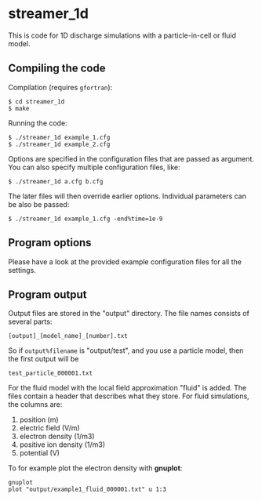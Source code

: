 # streamer_1d

This is code for 1D discharge simulations with a particle-in-cell or fluid
model.

## Compiling the code

Compilation (requires `gfortran`):

    $ cd streamer_1d
    $ make

Running the code:

    $ ./streamer_1d example_1.cfg
    $ ./streamer_1d example_2.cfg

Options are specified in the configuration files that are passed as argument.
You can also specify multiple configuration files, like:

    $ ./streamer_1d a.cfg b.cfg

The later files will then override earlier options. Individual parameters can be
also be passed:

    $ ./streamer_1d example_1.cfg -end%time=1e-9

## Program options

Please have a look at the provided example configuration files for all the settings.

## Program output

Output files are stored in the "output" directory. The file names consists of several parts:

    [output]_[model_name]_[number].txt

So if `output%filename` is "output/test", and you use a particle model, then the first output will be

    test_particle_000001.txt

For the fluid model with the local field approximation "fluid" is added. The files contain a header that describes what they store. For fluid simulations, the columns are:

1. position (m)
2. electric field (V/m)
3. electron density (1/m3)
4. positive ion density (1/m3)
5. potential (V)

To for example plot the electron density with **gnuplot**:

    gnuplot
    plot "output/example1_fluid_000001.txt" u 1:3

